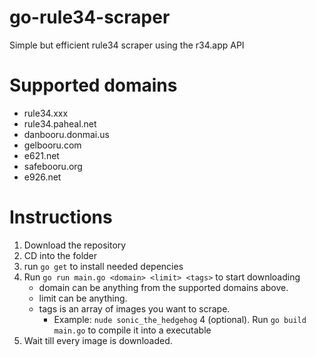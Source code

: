 # go-rule34-scraper
Simple but efficient rule34 scraper using the r34.app API

# Supported domains
- rule34.xxx
- rule34.paheal.net
- danbooru.donmai.us
- gelbooru.com
- e621.net
- safebooru.org
- e926.net

# Instructions
1. Download the repository 
2. CD into the folder
3. run `go get` to install needed depencies
4. Run `go run main.go <domain> <limit> <tags>` to start downloading
    - domain can be anything from the supported domains above.
    - limit can be anything.
    - tags is an array of images you want to scrape. 
        - Example: `nude sonic_the_hedgehog`
4 (optional). Run `go build main.go` to compile it into a executable 
5. Wait till every image is downloaded.
